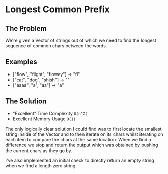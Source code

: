 # Longest Common Prefix
## The Problem
We're given a Vector of strings out of which we need to find the longest sequence of common chars between the words.
## Examples
- ["flow", "flight", "flowey"] -> "fl"
- ["cat", "dog", "shish"] -> ""
- ["aaaa", "a", "aa"] -> "a"
## The Solution
- "Excellent" Time Complexity `O(n^2)`
- Excellent Memory Usage `O(1)`

The only logically clear solution I could find was to first locate the smallest string inside of the Vector and to then iterate on its chars whilst iterating on each item to compare the chars at the same location. When we find a difference we stop and return the output which was obtained by pushing the current chars as they go by.

I've also implemented an initial check to directly return an empty string when we find a length zero string.
